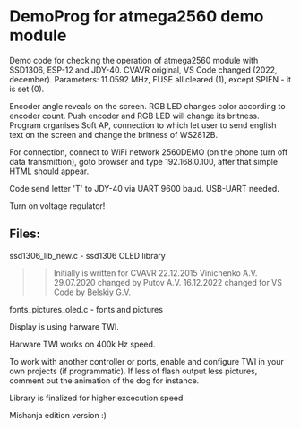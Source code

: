 
# DemoProg for atmega2560 demo module

Demo code for checking the operation of atmega2560 module with SSD1306, ESP-12 and JDY-40.
CVAVR original, VS Code changed (2022, december).
Parameters: 11.0592 MHz, FUSE all cleared (1), except SPIEN - it is set (0).

Encoder angle reveals on the screen.
RGB LED changes color according to encoder count.
Push encoder and RGB LED will change its britness.
Program organises Soft AP, connection to which let user to send english text on the screen
and change the britness of WS2812B.

For connection, connect to WiFi network 2560DEMO (on the phone turn off data transmittion),
goto browser and type 192.168.0.100, after that simple HTML should appear.

Code send letter 'T' to JDY-40 via UART 9600 baud. USB-UART needed.

Turn on voltage regulator!

## Files: 

ssd1306_lib_new.c - ssd1306 OLED library

>>Initially is written for CVAVR
>>22.12.2015 Vinichenko A.V.
>>29.07.2020 changed by Putov A.V.
>>16.12.2022 changed for VS Code by Belskiy G.V.

fonts_pictures_oled.c - fonts and pictures

Display is using harware TWI.

Harware TWI works on 400k Hz speed.

To work with another controller or ports, enable and configure TWI in
your own projects (if programmatic). If less of flash output less pictures,
comment out the animation of the dog for instance.

Library is finalized for higher excecution speed.

Mishanja edition version :)

